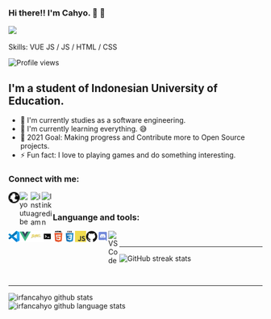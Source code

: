 ### Hi there!! I'm Cahyo. 👋 👋

![](https://i.ibb.co/Swrnt2R/Header-Github.png)


Skills: VUE JS / JS / HTML / CSS

![Profile views](https://gpvc.arturio.dev/irfancahyo)  

## I'm a student of Indonesian University of Education.
- 🏫  I'm currently studies as a software engineering.
- 🧩  I'm currently learning everything. 😅
- 🎯  2021 Goal: Making progress and Contribute more to Open Source projects.
- ⚡  Fun fact: I love to playing games and do something interesting. 

### Connect with me:
[<img align="left" alt="irfancahyo.com" width="22px" src="https://github.com/iconic/open-iconic/blob/master/svg/globe.svg" />][website]
[<img align="left" alt="youtube" width="22px" src="https://cdn.jsdelivr.net/npm/simple-icons@3.13.0/icons/youtube.svg" />][youtube]
[<img align="left" alt="instagram" width="22px"  src="https://cdn.jsdelivr.net/npm/simple-icons@3.13.0/icons/instagram.svg"/>][instagram]
[<img align="left" alt="linkedin" width="22px" src="https://cdn.jsdelivr.net/npm/simple-icons@3.13.0/icons/linkedin.svg" />][linkedin]

<br />

### Languange and tools:
[<img align="left" alt="vscode" width="22px" src="https://github.com/github/explore/blob/main/topics/visual-studio-code/visual-studio-code.png" />][vscode]
[<img align="left" alt="vue" width="22px" src="https://github.com/github/explore/blob/main/topics/vue/vue.png" />][vue]
[<img align="left" alt="babel" width="22px" src="https://github.com/github/explore/blob/main/topics/babel/babel.png" />][babel]
[<img align="left" alt="cli" width="22px" src="https://github.com/github/explore/blob/main/topics/cli/cli.png" />][cli]
[<img align="left" alt="html" width="22px" src="https://github.com/github/explore/blob/main/topics/html/html.png" />][html]
[<img align="left" alt="css" width="22px" src="https://github.com/github/explore/blob/main/topics/css/css.png" />][css]
[<img align="left" alt="js" width="22px" src="https://github.com/github/explore/blob/main/topics/javascript/javascript.png" />][js]
[<img align="left" alt="github" width="22px" src="https://github.com/github/explore/blob/main/topics/github/github.png" />][github]
[<img align="left" alt="discord" width="22px" src="https://github.com/github/explore/blob/main/topics/discord/discord.png" />][discord]
[<img align="left" alt="VS Code" width="22px" src="https://s3.amazonaws.com/s3.roaringapps.com/assets/icons/1561277508424-Source%20Tree.png" />][sourcetree]
<!-- [<img align="left" alt="VS Code" width="22px" src="" />][website] -->

<br />

---

![GitHub streak stats](https://github-readme-streak-stats.herokuapp.com/?user=irfancahyo)  


<br />

---

<img align="left" alt="irfancahyo github stats" src="https://github-readme-stats.vercel.app/api?username=irfancahyo&show_icons=true&theme=dracula" />

<br />

<img align="left" alt="irfancahyo github language stats" src="https://github-readme-stats.vercel.app/api/top-langs/?username=irfancahyo&langs_count=8&show_icons=true&theme=dracula" />

<br />
<br />

[website]: https://irfancahyo.com/
[youtube]: https://www.youtube.com/channel/UCUuSTYLONWcytwbUfNhBjeg
[instagram]: https://www.instagram.com/irfancahyoo/
[linkedin]: https://www.linkedin.com/in/irfan-ariawan-942858196/
[discord]: https://discordapp.com/users/625168519155286026

[vscode]:https://code.visualstudio.com/
[vue]: https://vuejs.org/
[babel]: https://babeljs.io/
[html]: https://www.w3schools.com/html/
[css]:https://www.w3schools.com/css/
[js]:https://www.w3schools.com/js/
[github]: https://github.com/irfancahyo
[cli]: https://www.w3schools.com/whatis/whatis_cli.asp
[sourcetree]: https://www.sourcetreeapp.com/
